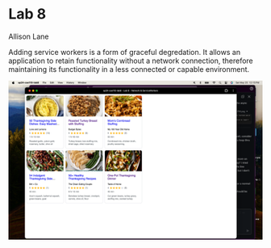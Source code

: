 # Lab 8

Allison Lane

Adding service workers is a form of graceful degredation. 
It allows an application to retain functionality without a network connection, therefore maintaining its functionality in a less connected or capable environment.


![PWA](pwa.png)